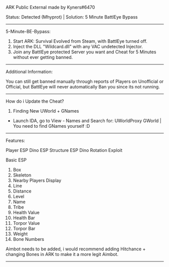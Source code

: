 ARK Public External made by Kyners#6470

Status: Detected (Mhyprot) | Solution: 5 Minute BattlEye Bypass

---------------------------------------------------------------------------------------------------------------------------------------------------
5-Minute-BE-Bypass:

1. Start ARK: Survival Evolved from Steam, with BattlEye turned off.
2. Inject the DLL "Wildcard.dll" with any VAC undetected Injector.
3. Join any BattlEye protected Server you want and Cheat for 5 Minutes without ever getting banned.

----------------------------------------------------------------------------------------------------------------------------------------------------
Additional Information: 

You can still get banned manually through reports of Players on Unofficial or Official, but BattlEye will never automatically Ban you since its not running.

----------------------------------------------------------------------------------------------------------------------------------------------------
How do i Update the Cheat?

1. Finding New UWorld + GNames
- Launch IDA, go to View - Names and Search for: UWorldProxy GWorld | You need to find GNames yourself :D

----------------------------------------------------------------------------------------------------------------------------------------------------
Features:

Player ESP
Dino ESP
Structure ESP
Dino Rotation Exploit

Basic ESP
1. Box
2. Skeleton
3. Nearby Players Display
4. Line
5. Distance
6. Level
7. Name
8. Tribe
9. Health Value
10. Health Bar
11. Torpor Value
12. Torpor Bar
13. Weight
14. Bone Numbers

Aimbot needs to be added, i would recommend adding Hitchance + changing Bones in ARK to make it a more legit Aimbot.

----------------------------------------------------------------------------------------------------------------------------------------------------


 

